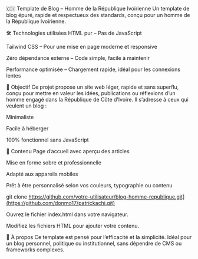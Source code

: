 🇨🇮 Template de Blog – Homme de la République Ivoirienne
Un template de blog épuré, rapide et respectueux des standards, conçu pour un homme de la République Ivoirienne.

🛠️ Technologies utilisées
HTML pur – Pas de JavaScript

Tailwind CSS – Pour une mise en page moderne et responsive

Zéro dépendance externe – Code simple, facile à maintenir

Performance optimisée – Chargement rapide, idéal pour les connexions lentes

🎯 Objectif
Ce projet propose un site web léger, rapide et sans superflu, conçu pour mettre en valeur les idées, publications ou réflexions d’un homme engagé dans la République de Côte d’Ivoire. Il s’adresse à ceux qui veulent un blog :

Minimaliste

Facile à héberger

100% fonctionnel sans JavaScript

📁 Contenu
Page d’accueil avec aperçu des articles

Mise en forme sobre et professionnelle

Adapté aux appareils mobiles

Prêt à être personnalisé selon vos couleurs, typographie ou contenu

git clone https://github.com/votre-utilisateur/blog-homme-republique.git](https://github.com/donmo17/patrickachi.git)


Ouvrez le fichier index.html dans votre navigateur.

Modifiez les fichiers HTML pour ajouter votre contenu.

📌 À propos
Ce template est pensé pour l’efficacité et la simplicité. Idéal pour un blog personnel, politique ou institutionnel, sans dépendre de CMS ou frameworks complexes.
